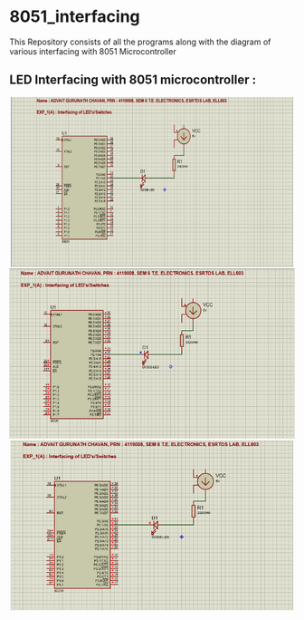 # 8051_interfacing
This Repository consists of all the programs along with the diagram of various interfacing with 8051 Microcontroller
<h2 align="left">LED Interfacing with 8051 microcontroller :</h2>
<p align="center"> 
  <img src="https://github.com/ADVAIT135/8051_interfacing/blob/e59c86fc1c021f5fcf00fa48a0ed0130ea61d1bb/6.png" / height ="300"/ width="500">
  <img src="https://github.com/ADVAIT135/8051_interfacing/blob/e59c86fc1c021f5fcf00fa48a0ed0130ea61d1bb/7.png" / height ="300">
  <img src="https://github.com/ADVAIT135/8051_interfacing/blob/e59c86fc1c021f5fcf00fa48a0ed0130ea61d1bb/8.png" / height ="300">
</p>
